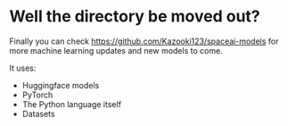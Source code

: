 # Well the directory be moved out?

Finally you can check <https://github.com/Kazooki123/spaceai-models> for more machine learning updates and new models to come.

It uses:

- Huggingface models
- PyTorch
- The Python language itself
- Datasets
